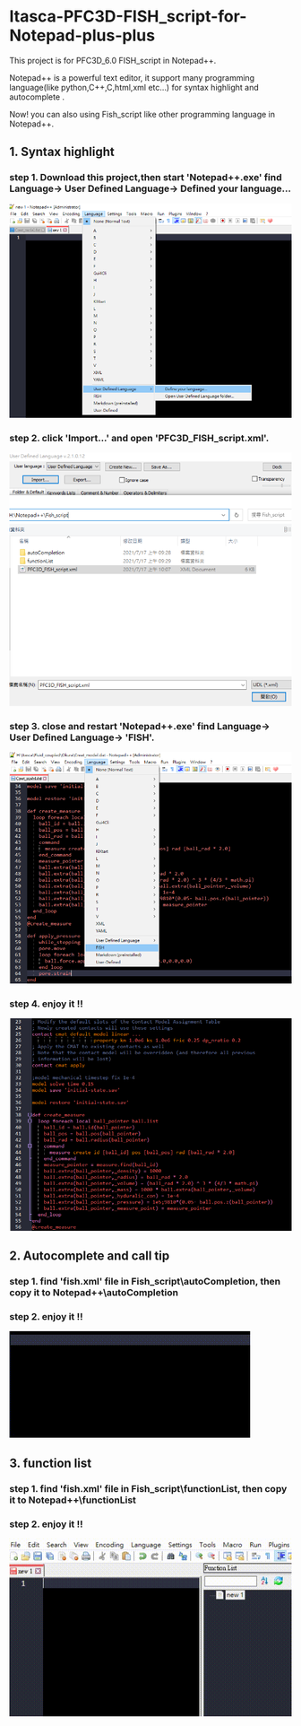 # Itasca-PFC3D-FISH_script-for-Notepad-plus-plus

This project is for PFC3D_6.0 FISH_script in Notepad++.

Notepad++ is a powerful text editor, it support many programming language(like python,C++,C,html,xml etc...) for syntax highlight and autocomplete .

Now! you can also using Fish_script like other programming language in Notepad++.

## 1. Syntax highlight

### step 1. Download this project,then start 'Notepad++.exe' find Language-> User Defined Language-> Defined your language...

![image](https://github.com/Wilson-TW/photo/blob/main/step1.png)
    
### step 2. click 'Import...' and open 'PFC3D_FISH_script.xml'. 

![image](https://github.com/Wilson-TW/photo/blob/main/step2.PNG)
    
### step 3. close and restart 'Notepad++.exe' find Language-> User Defined Language-> 'FISH'. 

![image](https://github.com/Wilson-TW/photo/blob/main/step3.PNG)
    
### step 4. enjoy it !!

![image](https://github.com/Wilson-TW/photo/blob/main/step4.PNG)

## 2. Autocomplete and call tip

### step 1. find 'fish.xml' file in Fish_script\autoCompletion, then copy it to Notepad++\autoCompletion

### step 2. enjoy it !!
![image](https://github.com/Wilson-TW/photo/blob/main/gif1.gif)

## 3. function list

### step 1. find 'fish.xml' file in Fish_script\functionList, then copy it to Notepad++\functionList

### step 2. enjoy it !!
![image](https://github.com/Wilson-TW/photo/blob/main/gif2.gif)
